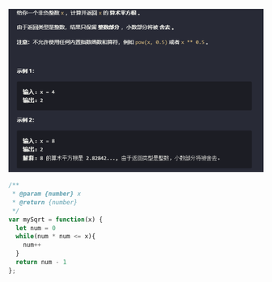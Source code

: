 ![Alt text](../img/69.x%E7%9A%84%E5%B9%B3%E6%96%B9%E6%A0%B9.png)

```js
/**
 * @param {number} x
 * @return {number}
 */
var mySqrt = function(x) {
  let num = 0
  while(num * num <= x){
    num++
  }
  return num - 1
};
```